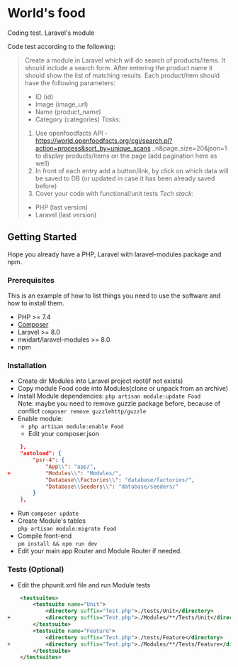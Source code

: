 # World's food
Coding test. Laravel's module 

Code test according to the following:

>Create a module in Laravel which will do search of products/items. It should include a search
>form. After entering the product name it should show the list of matching results.
>Each product/item should have the following parameters:
>- ID (id)
>- Image (image_url)
>- Name (product_name)
>- Category (categories)
>*Tasks:*
>1. Use openfoodfacts API -
>https://world.openfoodfacts.org/cgi/search.pl?action=process&sort_by=unique_scans
_n&page_size=20&json=1​ to display products/items on the page (add pagination
here as well)
>2. In front of each entry add a button/link, by click on which data will be saved to DB (or
>updated in case it has been already saved before)
>3. Cover your code with functional/unit tests
>*Tech stack:*
>- PHP (last version)
>- Laravel (last version)


<!-- GETTING STARTED -->
## Getting Started
Hope you already have a PHP, Laravel with laravel-modules package and npm.

### Prerequisites

This is an example of how to list things you need to use the software and how to install them.
* PHP >= 7.4
* [Composer](https://getcomposer.org/)
* Laravel >= 8.0 
* nwidart/laravel-modules >= 8.0
* npm


### Installation

* Create dir Modules into Laravel project root(if not exists)
* Copy module Food code into Modules(clone or unpack from an archive) 
* Install Module dependencies: ```php artisan module:update Food```
<br> Note: maybe you need to remove guzzle package before, because of conflict
```composer remove guzzlehttp/guzzle```
* Enable module:
    * ```php artisan module:enable Food``` 
    * Edit your composer.json
```json
    },
    "autoload": {
        "psr-4": {
            "App\\": "app/",
+           "Modules\\": "Modules/",
            "Database\\Factories\\": "database/factories/",
            "Database\\Seeders\\": "database/seeders/"
        }
    },
 ```
   * Run ```composer update```
*  Create Module's tables<br>
   ```php artisan module:migrate Food```  
* Compile front-end<br>
``pm install && npm run dev``
* Edit your main app Router and Module Router if needed.
### Tests (Optional)

* Edit the phpunit.xml file and run Module tests
```xml
    <testsuites>
        <testsuite name="Unit">
            <directory suffix="Test.php">./tests/Unit</directory>
+           <directory suffix="Test.php">./Modules/**/Tests/Unit</directory>
        </testsuite>
        <testsuite name="Feature">
            <directory suffix="Test.php">./tests/Feature</directory>
+           <directory suffix="Test.php">./Modules/**/Tests/Feature</directory>
        </testsuite>
    </testsuites>
```


